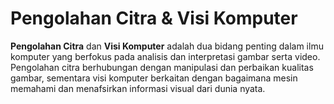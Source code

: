 # Pengolahan Citra & Visi Komputer

**Pengolahan Citra** dan **Visi Komputer** adalah dua bidang penting dalam ilmu komputer yang berfokus pada analisis dan interpretasi gambar serta video. Pengolahan citra berhubungan dengan manipulasi dan perbaikan kualitas gambar, sementara visi komputer berkaitan dengan bagaimana mesin memahami dan menafsirkan informasi visual dari dunia nyata.
